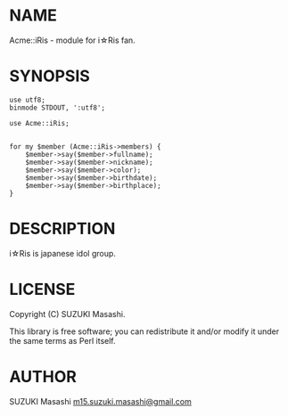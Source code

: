 # NAME

Acme::iRis - module for i☆Ris fan.

# SYNOPSIS

    use utf8;
    binmode STDOUT, ':utf8';

    use Acme::iRis;


    for my $member (Acme::iRis->members) {
        $member->say($member->fullname);
        $member->say($member->nickname);
        $member->say($member->color);
        $member->say($member->birthdate);
        $member->say($member->birthplace);
    }

# DESCRIPTION

i☆Ris is japanese idol group.

# LICENSE

Copyright (C) SUZUKI Masashi.

This library is free software; you can redistribute it and/or modify
it under the same terms as Perl itself.

# AUTHOR

SUZUKI Masashi <m15.suzuki.masashi@gmail.com>

